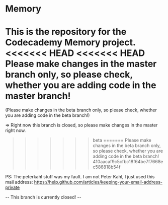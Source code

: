 Memory
======

This is the repository for the Codecademy Memory project.
<<<<<<< HEAD
<<<<<<< HEAD
Please make changes in the master branch only, so please check, whether you are adding code in the master branch!
=======
(Please make changes in the beta branch only, so please check, whether you are adding code in the beta branch!)

=> Right now this branch is closed, so please make changes in the master right now.
>>>>>>> beta
=======
Please make changes in the beta branch only, so please check, whether you are adding code in the beta branch!
>>>>>>> 410aacaf9c5cfbc18f64be7f7668ec586818b54f

PS: The peterkahl stuff was my fault. I am not Peter Kahl, I just used this mail address:
https://help.github.com/articles/keeping-your-email-address-private

-- This branch is currently closed! --
